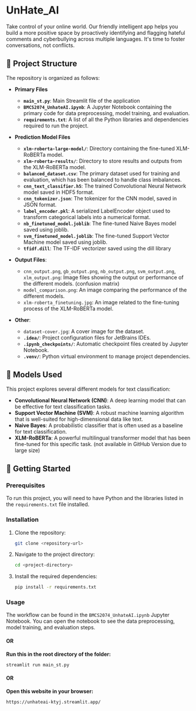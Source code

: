 # UnHate_AI
Take control of your online world. Our friendly intelligent app helps you build a more positive space by proactively identifying and flagging hateful comments and cyberbullying across multiple languages. It's time to foster conversations, not conflicts.

## 📁 Project Structure

The repository is organized as follows:
- **Primary Files**
    - **`main_st.py`**: Main Streamlit file of the application 
    - **`BMCS2074_UnhateAI.ipynb`**: A Jupyter Notebook containing the primary code for data preprocessing, model training, and evaluation.
    - **`requirements.txt`**: A list of all the Python libraries and dependencies required to run the project.

- **Prediction Model Files**
    - **`xlm-roberta-large-model/`**: Directory containing the fine-tuned XLM-RoBERTa model.
    - **`xlm-roberta-results/`**: Directory to store results and outputs from the XLM-RoBERTa model.
    - **`balanced_dataset.csv`**: The primary dataset used for training and evaluation, which has been balanced to handle class imbalances.
    - **`cnn_text_classifier.h5`**: The trained Convolutional Neural Network model saved in HDF5 format.
    - **`cnn_tokenizer.json`**: The tokenizer for the CNN model, saved in JSON format.
    - **`label_encoder.pkl`**: A serialized LabelEncoder object used to transform categorical labels into a numerical format.
    - **`nb_finetuned_model.joblib`**: The fine-tuned Naive Bayes model saved using joblib.
    - **`svm_finetuned_model.joblib`**: The fine-tuned Support Vector Machine model saved using joblib.
    - **`tfidf.dill`**: The TF-IDF vectorizer saved using the dill library
- **Output Files**:
    - `cnn_output.png`, `gb_output.png`, `nb_output.png`, `svm_output.png`, `xlm_output.png`: Image files showing the output or performance of the different models. (confusion matrix)
    - `model_comparison.png`: An image comparing the performance of the different models.
    - `xlm-roberta_finetuning.jpg`: An image related to the fine-tuning process of the XLM-RoBERTa model.
- **Other**:
    - `dataset-cover.jpg`: A cover image for the dataset.
    - **`.idea/`**: Project configuration files for JetBrains IDEs.
    - **`.ipynb_checkpoints/`**: Automatic checkpoint files created by Jupyter Notebook.
    - **`.venv/`**: Python virtual environment to manage project dependencies.

## 🤖 Models Used

This project explores several different models for text classification:

*   **Convolutional Neural Network (CNN)**: A deep learning model that can be effective for text classification tasks.
*   **Support Vector Machine (SVM)**: A robust machine learning algorithm that is well-suited for high-dimensional data like text.
*   **Naive Bayes**: A probabilistic classifier that is often used as a baseline for text classification.
*   **XLM-RoBERTa**: A powerful multilingual transformer model that has been fine-tuned for this specific task. (not available in GitHub Version due to large size)

## 🤔 Getting Started

### Prerequisites

To run this project, you will need to have Python and the libraries listed in the `requirements.txt` file installed.

### Installation

1.  Clone the repository:
    ```bash
    git clone <repository-url>
    ```
2.  Navigate to the project directory:
    ```bash
    cd <project-directory>
    ```
3.  Install the required dependencies:
    ```bash
    pip install -r requirements.txt
    ```

### Usage

The workflow can be found in the `BMCS2074_UnhateAI.ipynb` Jupyter Notebook. You can open the notebook to see the data preprocessing, model training, and evaluation steps.

#### OR
**Run this in the root directory of the folder:**
```bash
streamlit run main_st.py
```

#### OR
**Open this website in your browser:**
```bash
https://unhateai-ktyj.streamlit.app/
```


